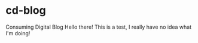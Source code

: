 # cd-blog
Consuming Digital Blog
Hello there! This is a test, I really have no idea what I'm doing!
